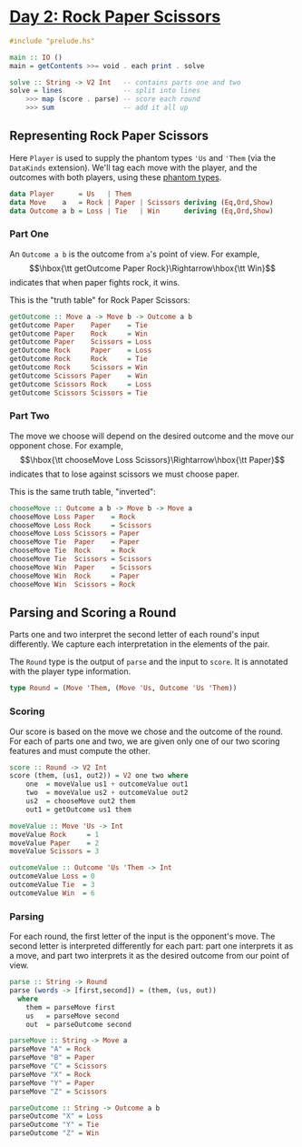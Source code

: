 # [Day 2: Rock Paper Scissors](https://adventofcode.com/2022/day/2)

```haskell
#include "prelude.hs"

main :: IO ()
main = getContents >>= void . each print . solve

solve :: String -> V2 Int   -- contains parts one and two
solve = lines               -- split into lines
    >>> map (score . parse) -- score each round
    >>> sum                 -- add it all up
```

## Representing Rock Paper Scissors

Here ``Player`` is used to supply the phantom types ``'Us`` and ``'Them`` (via
the ``DataKinds`` extension).  We'll tag each move with the player, and the
outcomes with both players, using these
[phantom types](https://wiki.haskell.org/Phantom_type).

```haskell
data Player      = Us   | Them
data Move    a   = Rock | Paper | Scissors deriving (Eq,Ord,Show)
data Outcome a b = Loss | Tie   | Win      deriving (Eq,Ord,Show)
```

### Part One

An ``Outcome a b`` is the outcome from ``a``'s point of view.
For example,
$$\hbox{\tt getOutcome Paper Rock}\Rightarrow\hbox{\tt Win}$$
indicates that when paper fights rock, it wins.

This is the "truth table" for Rock Paper Scissors:

```haskell
getOutcome :: Move a -> Move b -> Outcome a b
getOutcome Paper    Paper    = Tie
getOutcome Paper    Rock     = Win
getOutcome Paper    Scissors = Loss
getOutcome Rock     Paper    = Loss
getOutcome Rock     Rock     = Tie
getOutcome Rock     Scissors = Win
getOutcome Scissors Paper    = Win
getOutcome Scissors Rock     = Loss
getOutcome Scissors Scissors = Tie
```

### Part Two

The move we choose will depend on the desired outcome and the move our opponent
chose. For example,
$$\hbox{\tt chooseMove Loss Scissors}\Rightarrow\hbox{\tt Paper}$$
indicates that to lose against scissors we must choose paper.

This is the same truth table, "inverted":

```haskell
chooseMove :: Outcome a b -> Move b -> Move a
chooseMove Loss Paper    = Rock
chooseMove Loss Rock     = Scissors
chooseMove Loss Scissors = Paper
chooseMove Tie  Paper    = Paper
chooseMove Tie  Rock     = Rock
chooseMove Tie  Scissors = Scissors
chooseMove Win  Paper    = Scissors
chooseMove Win  Rock     = Paper
chooseMove Win  Scissors = Rock
```

## Parsing and Scoring a Round

Parts one and two interpret the second letter of each round's input differently.
We capture each interpretation in the elements of the pair.

The ``Round`` type is the output of ``parse`` and the input to ``score``.
It is annotated with the player type information.

```haskell
type Round = (Move 'Them, (Move 'Us, Outcome 'Us 'Them))
```

### Scoring

Our score is based on the move we chose and the outcome of the round.  For each
of parts one and two, we are given only one of our two scoring features and
must compute the other.

```haskell
score :: Round -> V2 Int
score (them, (us1, out2)) = V2 one two where
    one  = moveValue us1 + outcomeValue out1
    two  = moveValue us2 + outcomeValue out2
    us2  = chooseMove out2 them
    out1 = getOutcome us1 them

moveValue :: Move 'Us -> Int
moveValue Rock     = 1
moveValue Paper    = 2
moveValue Scissors = 3

outcomeValue :: Outcome 'Us 'Them -> Int
outcomeValue Loss = 0
outcomeValue Tie  = 3
outcomeValue Win  = 6
```

### Parsing

For each round, the first letter of the input is the opponent's move. The
second letter is interpreted differently for each part: part one interprets it
as a move, and part two interprets it as the desired outcome from our point of
view.

```haskell
parse :: String -> Round
parse (words -> [first,second]) = (them, (us, out))
  where
    them = parseMove first
    us   = parseMove second
    out  = parseOutcome second

parseMove :: String -> Move a
parseMove "A" = Rock
parseMove "B" = Paper
parseMove "C" = Scissors
parseMove "X" = Rock
parseMove "Y" = Paper
parseMove "Z" = Scissors

parseOutcome :: String -> Outcome a b
parseOutcome "X" = Loss
parseOutcome "Y" = Tie
parseOutcome "Z" = Win
```
